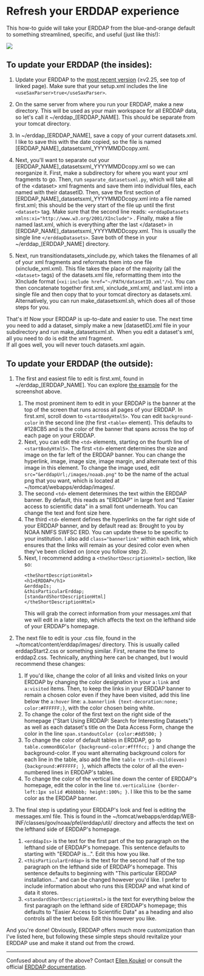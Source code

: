 # Refresh your ERDDAP experience

This how-to guide will take your ERDDAP from the blue-and-orange default to something streamlined, specific, and useful (just like this!):

[<img src="https://github.com/user-attachments/assets/7c0341b7-635a-4640-b884-034b4cc9a2c4"/>](https://data.pmel.noaa.gov/pmel/erddap/index.html)


## To update your ERDDAP (the insides):
<ol>
  <li><p>Update your ERDDAP to the <a href="https://erddap.github.io/#latest-erddap-version">most recent version</a> (≥v2.25, see top of linked page). Make sure that your setup.xml includes the line <code>&lt;useSaxParser&gt;true&lt;/useSaxParser&gt;</code>.</p></li>
  <li><p>On the same server from where you run your ERDDAP, make a new directory. This will be used as your main workspace for all ERDDAP data, so let's call it ~/erddap_[ERDDAP_NAME]. This should be separate from your tomcat directory.</p></li>
  <li><p>In ~/erddap_[ERDDAP_NAME], save a copy of your current datasets.xml. I like to save this with the date copied, so the file is named [ERDDAP_NAME]_datasetsxml_YYYYMMDDcopy.xml.</p></li>
  <li><p>Next, you'll want to separate out your [ERDDAP_NAME]_datasetsxml_YYYYMMDDcopy.xml so we can reorganize it. First, make a subdirectory for where you want your xml fragments to go. Then, run <code>separate_datasetsxml.py</code>, which will take all of the &lt;dataset&gt; xml fragments and save them into individual files, each named with their datasetID. Then, save the first section of [ERDDAP_NAME]_datasetsxml_YYYYMMDDcopy.xml into a file named first.xml; this should be the very start of the file up until the first <code>&lt;dataset&gt;</code> tag. Make sure that the second line reads: <code>&lt;erddapDatasets xmlns:xi="http://www.w3.org/2001/XInclude"&gt;</code> . Finally, make a file named last.xml, which is everything after the last &lt;/dataset&gt; in [ERDDAP_NAME]_datasetsxml_YYYYMMDDcopy.xml. This is usually the single line <code>&lt;/erddapDatasets&gt;</code>. Save both of these in your ~/erddap_[ERDDAP_NAME] directory.</p></li>
  <li><p>Next, run transitiondatasets_xinclude.py, which takes the filenames of all of your xml fragments and reformats them into one file (xinclude_xml.xml). This file takes the place of the majority (all the <code>&lt;dataset&gt;</code> tags) of the datasets.xml file, reformatting them into the XInclude format (<code>&lt;xi:include href="~/PATH/datasetID.xml"/&gt;</code>). You can then concatenate together first.xml, xinclude_xml.xml, and last.xml into a single file and then copy that to your tomcat directory as datasets.xml. Alternatively, you can run make_datasetsxml.sh, which does all of those steps for you.</p></li>
</ol>
That's it! Now your ERDDAP is up-to-date and easier to use. The next time you need to add a dataset, simply make a new [datasetID].xml file in your subdirectory and run make_datasetsxml.sh. When you edit a dataset's xml, all you need to do is edit the xml fragment.
<br>If all goes well, you will never touch datasets.xml again.

## To update your ERDDAP (the outside):
<ol>
  <li><p>The first and easiest file to edit is first.xml, found in ~/erddap_[ERDDAP_NAME]. You can explore <a href="https://github.com/e-koukel/erddap_instruction/blob/main/first.xml">the example</a> for the screenshot above. 
    <ol>
      <li>The most prominent item to edit in your ERDDAP is the banner at the top of the screen that runs across all pages of your ERDDAP. In first.xml, scroll down to <code>&lt;startBodyHtml5&gt;</code>. You can edit <code>background-color</code> in the second line (the first <code>&lt;table&gt;</code> element). This defaults to #128CB5 and is the color of the banner that spans across the top of each page on your ERDDAP.</li>
      <li>Next, you can edit the <code>&lt;td&gt;</code> elements, starting on the fourth line of <code>&lt;startBodyHtml5&gt;</code>. The first <code>&lt;td&gt;</code> element determines the size and image on the far left of the ERDDAP banner. You can change the hyperlink, image, image size, image margin, and alternate text of this image in this element. To change the image used, edit <code>src="&erddapUrl;/images/noaab.png"</code> to be the name of the actual png that you want, which is located at ~/tomcat/webapps/erddap/images/.</li>
        <li>The second <code>&lt;td&gt;</code> element determines the text within the ERDDAP banner. By default, this reads as "ERDDAP" in large font and "Easier access to scientific data" in a small font underneath. You can change the text and font size here.</li>
        <li>The third  <code>&lt;td&gt;</code> element defines the hyperlinks on the far right side of your ERDDAP banner, and by default read as: Brought to you by NOAA NMFS SWFSC ERD. You can update these to be specific to your institution. I also add <code>class="bannerlink"</code> within each link, which ensures that the links will remain as your desired color even when they've been clicked on (once you follow step 2).</li>
        <li>Next, I recommend adding a <code>&lt;theShortDescriptionHtml&gt;</code> section, like so:
  <pre><code>&lt;theShortDescriptionHtml&gt;
&lt;h1&gt;ERDDAP&lt;/h1&gt;
&amp;erddapIs;                                                                          
&amp;thisParticularErddap;                                                              
[standardShortDescriptionHtml]                                                          
&lt;/theShortDescriptionHtml&gt;</code></pre>
          This will grab the correct information from your messages.xml that we will edit in a later step, which affects the text on the lefthand side of your ERDDAP's homepage.</li>
    </ol>
  </p></li>
  <li><p>The next file to edit is your .css file, found in the ~/tomcat/content/erddap/images/ directory. This is usually called erddapStart2.css or something similar. First, rename the time to erddap2.css. Technically, anything here can be changed, but I would recommend these changes:
    <ol>
      <li>If you'd like, change the color of all links and visited links on your ERDDAP by changing the color designation in your <code>a:link</code> and <code>a:visited</code> items. Then, to keep the links in your ERDDAP banner to remain a chosen color even if they have been visited, add this line below the <code>a:hover</code> line: <code>a.bannerlink {text-decoration:none; color:#FFFFFF;}</code>, with the color chosen being white.</li>
      <li>To change the color of the first text on the right side of the homepage ("Start Using ERDDAP: Search for Interesting Datasets") as well as each dataset's title on the Data Access Form, change the color in the line <code>span.standoutColor {color:#dd5500; }</code></li>
      <li>To change the color of default tables in ERDDAP, go to <code>table.commonBGColor {background-color:#ffffcc; }</code> and change the background-color. If you want alternating background colors for each line in the table, also add the line <code>table tr:nth-child(even) {background:#FFFFFF; }</code>, which affects the color of all the even-numbered lines in ERDDAP's tables.</li>
      <li>To change the color of the vertical line down the center of ERDDAP's homepage, edit the color in the line <code>td.verticalLine {border-left:1px solid #bbbbbb; height:100%; }</code>. I like this to be the same color as the ERDDAP banner.</li>
    </ol>
  </p></li>
  <li><p>The final step is updating your ERDDAP's look and feel is editing the messages.xml file. This is found in the ~/tomcat/webapps/erddap/WEB-INF/classes/gov/noaa/pfel/erddap/util/ directory and affects the text on the lefthand side of ERDDAP's homepage.
  <ol>
    <li><code>&lt;erddapIs&gt;</code> is the text for the first part of the top paragraph on the lefthand side of ERDDAP's homepage. This sentence defaults to starting with "ERDDAP is…". Edit this how you like.</li>
    <li><code>&lt;thisParticularErddap&gt;</code> is the text for the second half of the top paragraph on the lefthand side of ERDDAP's homepage. This sentence defaults to beginning with "This particular ERDDAP installation…" and can be changed however you'd like. I prefer to include information about who runs this ERDDAP and what kind of data it stores.</li>
    <li><code>&lt;standardShortDescriptionHtml&gt;</code> is the text for everything below the first paragraph on the lefthand side of ERDDAP's homepage; this defaults to "Easier Access to Scientific Data" as a heading and also controls all the text below. Edit this however you like.</li>
  </ol>
  </p></li>
</ol>
And you're done! Obviously, ERDDAP offers much more customization than I've listed here, but following these simple steps should revitalize your ERDDAP use and make it stand out from the crowd.
<br>
<hr>
Confused about any of the above? Contact <a href="mailto:ellen.koukel@noaa.gov">Ellen Koukel</a> or consult the official <a href="https://erddap.github.io/">ERDDAP documentation</a>.
